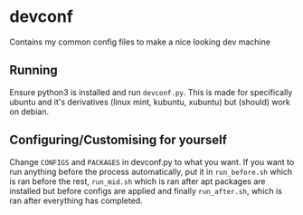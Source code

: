 # devconf

Contains my common config files to make a nice looking dev machine

## Running

Ensure python3 is installed and run `devconf.py`. This is made for specifically ubuntu and it's derivatives (linux mint, kubuntu, xubuntu) but (should) work on debian.

## Configuring/Customising for yourself

Change `CONFIGS` and `PACKAGES` in devconf.py to what you want. If you want to run anything before the process automatically, put it in `run_before.sh` which is ran before the rest, `run_mid.sh` which is ran after apt packages are installed but before configs are applied and finally `run_after.sh`, which is ran after everything has completed.
